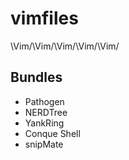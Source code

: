 vimfiles
========

\Vim/\Vim/\Vim/\Vim/\Vim/

Bundles
-------

* Pathogen
* NERDTree
* YankRing
* Conque Shell
* snipMate
